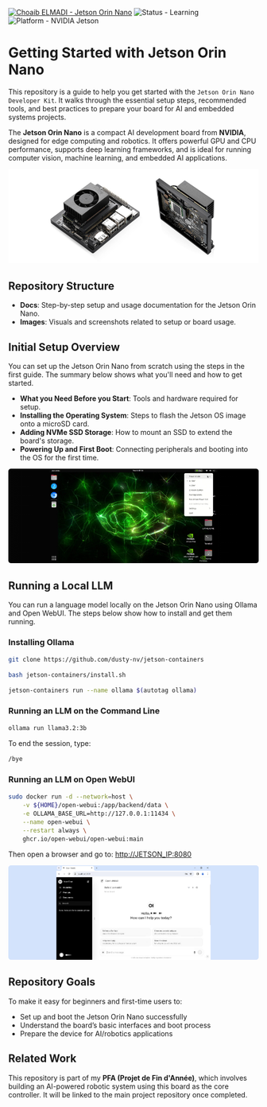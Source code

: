 [![Choaib ELMADI - Jetson Orin Nano](https://img.shields.io/badge/Choaib_ELMADI-Jetson_Orin_Nano-8800dd)](https://elmadichoaib.vercel.app) ![Status - Learning](https://img.shields.io/badge/Status-Learning-2bd729) ![Platform - NVIDIA Jetson](https://img.shields.io/badge/Platform-NVIDIA_Jetson-f7d620)

# Getting Started with Jetson Orin Nano

This repository is a guide to help you get started with the `Jetson Orin Nano Developer Kit`. It walks through the essential setup steps, recommended tools, and best practices to prepare your board for AI and embedded systems projects.

The **Jetson Orin Nano** is a compact AI development board from **NVIDIA**, designed for edge computing and robotics. It offers powerful GPU and CPU performance, supports deep learning frameworks, and is ideal for running computer vision, machine learning, and embedded AI applications.

<div align="center">

![NVIDIA Jetson Orin Nano Developer Kit](./Images/nvidia-jetson-orin-nano-developer-kit.png)

</div>

## Repository Structure

- **Docs**: Step-by-step setup and usage documentation for the Jetson Orin Nano.
- **Images**: Visuals and screenshots related to setup or board usage.

## Initial Setup Overview

You can set up the Jetson Orin Nano from scratch using the steps in the first guide. The summary below shows what you'll need and how to get started.

- **What you Need Before you Start**: Tools and hardware required for setup.
- **Installing the Operating System**: Steps to flash the Jetson OS image onto a microSD card.
- **Adding NVMe SSD Storage**: How to mount an SSD to extend the board's storage.
- **Powering Up and First Boot**: Connecting peripherals and booting into the OS for the first time.

<div align="center">

![NVIDIA Jetson Desktop Interface](./Images/nvidia-jetpack-desktop-interface.png)

</div>

## Running a Local LLM

You can run a language model locally on the Jetson Orin Nano using Ollama and Open WebUI. The steps below show how to install and get them running.

### Installing Ollama

```bash
git clone https://github.com/dusty-nv/jetson-containers
```

```bash
bash jetson-containers/install.sh
```

```bash
jetson-containers run --name ollama $(autotag ollama)
```

### Running an LLM on the Command Line

```bash
ollama run llama3.2:3b
```

To end the session, type:

```bash
/bye
```

### Running an LLM on Open WebUI

```bash
sudo docker run -d --network=host \
    -v ${HOME}/open-webui:/app/backend/data \
    -e OLLAMA_BASE_URL=http://127.0.0.1:11434 \
    --name open-webui \
    --restart always \
    ghcr.io/open-webui/open-webui:main
```

Then open a browser and go to: [http://JETSON_IP:8080](http://JETSON_IP:8080)

<div align="center">

![Open WebUI Interface](./Images/open-webui-interface.png)

</div>

## Repository Goals

To make it easy for beginners and first-time users to:

- Set up and boot the Jetson Orin Nano successfully
- Understand the board’s basic interfaces and boot process
- Prepare the device for AI/robotics applications

## Related Work

This repository is part of my **PFA (Projet de Fin d'Année)**, which involves building an AI-powered robotic system using this board as the core controller. It will be linked to the main project repository once completed.
